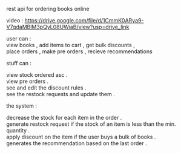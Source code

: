  rest api  for   ordering books online


 video :    https://drive.google.com/file/d/1CmmK0ARya9-V7qdaMBlM3pQyL08UWiaB/view?usp=drive_link      

 

user can :  
view books  ,  add items to cart   ,    get bulk discounts   ,             
place orders    ,   make pre orders    ,   recieve recommendations 

stuff can :     
    
view stock ordered asc .         
view pre orders .     
see and edit the discount rules .          
see the restock requests and update them .       

the system :

decrease the stock for each item in the order   .          
generate restock request   if the stock of an item  is less than  the min. quantity .        
apply discount on the item  if the user  buys a bulk of books .           
generates the recommendation based on the last order .       


